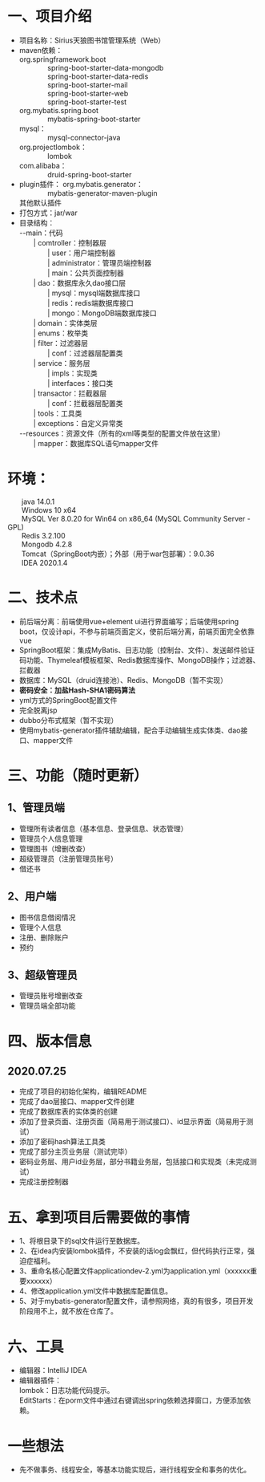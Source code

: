 # 一、项目介绍
+ 项目名称：Sirius天狼图书馆管理系统（Web）
+ maven依赖：<br>
org.springframework.boot<br>
&emsp;&emsp;&emsp;&emsp;spring-boot-starter-data-mongodb<br>
&emsp;&emsp;&emsp;&emsp;spring-boot-starter-data-redis<br>
&emsp;&emsp;&emsp;&emsp;spring-boot-starter-mail<br>
&emsp;&emsp;&emsp;&emsp;spring-boot-starter-web<br>
&emsp;&emsp;&emsp;&emsp;spring-boot-starter-test<br>
org.mybatis.spring.boot<br>
&emsp;&emsp;&emsp;&emsp;mybatis-spring-boot-starter<br>
mysql：<br>
&emsp;&emsp;&emsp;&emsp;mysql-connector-java<br>
org.projectlombok：<br>
&emsp;&emsp;&emsp;&emsp;lombok<br>
com.alibaba：<br>
&emsp;&emsp;&emsp;&emsp;druid-spring-boot-starter<br>
+ plugin插件：
org.mybatis.generator：<br>
&emsp;&emsp;&emsp;&emsp;mybatis-generator-maven-plugin<br>
其他默认插件
+ 打包方式：jar/war
+ 目录结构：<br>
--main：代码<br>
&emsp;&emsp;| comtroller：控制器层<br>
&emsp;&emsp;&emsp;&emsp;| user：用户端控制器<br>
&emsp;&emsp;&emsp;&emsp;| administrator：管理员端控制器<br>
&emsp;&emsp;&emsp;&emsp;| main：公共页面控制器<br>
&emsp;&emsp;| dao：数据库永久dao接口层<br>
&emsp;&emsp;&emsp;&emsp;| mysql：mysql端数据库接口<br>
&emsp;&emsp;&emsp;&emsp;| redis：redis端数据库接口<br>
&emsp;&emsp;&emsp;&emsp;| mongo：MongoDB端数据库接口<br>
&emsp;&emsp;| domain：实体类层<br>
&emsp;&emsp;| enums：枚举类<br>
&emsp;&emsp;| filter：过滤器层<br>
&emsp;&emsp;&emsp;&emsp;| conf：过滤器层配置类<br>
&emsp;&emsp;| service：服务层<br>
&emsp;&emsp;&emsp;&emsp;| impls：实现类<br>
&emsp;&emsp;&emsp;&emsp;| interfaces：接口类<br>
&emsp;&emsp;| transactor：拦截器层<br>
&emsp;&emsp;&emsp;&emsp;| conf：拦截器层配置类<br>
&emsp;&emsp;| tools：工具类<br>
&emsp;&emsp;| exceptions：自定义异常类<br>
--resources：资源文件（所有的xml等类型的配置文件放在这里）<br>
&emsp;&emsp;| mapper：数据库SQL语句mapper文件<br>

# 环境：<br>
&emsp;&emsp;java 14.0.1<br>
&emsp;&emsp;Windows 10 x64<br>
&emsp;&emsp;MySQL Ver 8.0.20 for Win64 on x86_64 (MySQL Community Server - GPL)<br>
&emsp;&emsp;Redis 3.2.100<br>
&emsp;&emsp;Mongodb 4.2.8<br>
&emsp;&emsp;Tomcat（SpringBoot内嵌）；外部（用于war包部署）：9.0.36<br>
&emsp;&emsp;IDEA 2020.1.4

# 二、技术点
+ 前后端分离：前端使用vue+element ui进行界面编写；后端使用spring boot，仅设计api，不参与前端页面定义，使前后端分离，前端页面完全依靠vue
+ SpringBoot框架：集成MyBatis、日志功能（控制台、文件）、发送邮件验证码功能、Thymeleaf模板框架、Redis数据库操作、MongoDB操作；过滤器、拦截器
+ 数据库：MySQL（druid连接池）、Redis、MongoDB（暂不实现）
+ **密码安全：加盐Hash-SHA1密码算法**
+ yml方式的SpringBoot配置文件
+ 完全脱离jsp
+ dubbo分布式框架（暂不实现）
+ 使用mybatis-generator插件辅助编辑，配合手动编辑生成实体类、dao接口、mapper文件
# 三、功能（随时更新）
## 1、管理员端
+ 管理所有读者信息（基本信息、登录信息、状态管理）
+ 管理员个人信息管理
+ 管理图书（增删改查）
+ 超级管理员（注册管理员账号）
+ 借还书
## 2、用户端
+ 图书信息借阅情况
+ 管理个人信息
+ 注册、删除账户
+ 预约
## 3、超级管理员
+ 管理员账号增删改查
+ 管理员端全部功能

# 四、版本信息
## 2020.07.25
+ 完成了项目的初始化架构，编辑README
+ 完成了dao层接口、mapper文件创建
+ 完成了数据库表的实体类的创建
+ 添加了登录页面、注册页面（简易用于测试接口）、id显示界面（简易用于测试）
+ 添加了密码hash算法工具类
+ 完成了部分主页业务层（测试完毕）
+ 密码业务层、用户id业务层，部分书籍业务层，包括接口和实现类（未完成测试）
+ 完成注册控制器
# 五、拿到项目后需要做的事情
+ 1、将根目录下的sql文件运行至数据库。
+ 2、在idea内安装lombok插件，不安装的话log会飘红，但代码执行正常，强迫症福利。
+ 3、重命名核心配置文件applicationdev-2.yml为application.yml（xxxxxx重要xxxxxx）
+ 4、修改application.yml文件中数据库配置信息。
+ 5、对于mybatis-generator配置文件，请参照网络，真的有很多，项目开发阶段用不上，就不放在仓库了。
# 六、工具
+ 编辑器：IntelliJ IDEA
+ 编辑器插件：<br>
lombok：日志功能代码提示。<br>
EditStarts：在porm文件中通过右键调出spring依赖选择窗口，方便添加依赖。

# 一些想法
+ 先不做事务、线程安全，等基本功能实现后，进行线程安全和事务的优化。